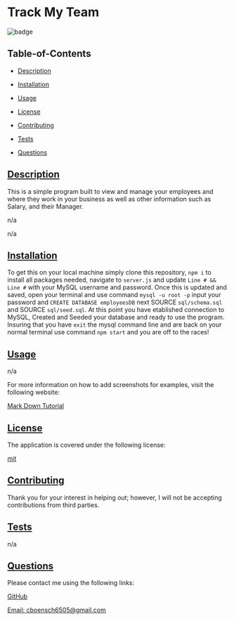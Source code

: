   # Track My Team
  
  
  ![badge](https://img.shields.io/badge/license-mit-blue)
    

  ## Table-of-Contents

  * [Description](#description)
  * [Installation](#installation)
  * [Usage](#usage)
  
  * [License](#license)
    
  * [Contributing](#contributing)
  * [Tests](#tests)
  * [Questions](#questions)
  
  ## [Description](#table-of-contents)

  This is a simple program built to view and manage your employees and where they work in your business as well as other information such as Salary, and their Manager.

  n/a

  n/a

  ## [Installation](#table-of-contents)

  To get this on your local machine simply clone this repository, `npm i` to install all packages needed, navigate to `server.js` and update `Line # && Line #` with your MySQL username and password. Once this is updated and saved, open your terminal and use command `mysql -u root -p` input your password and `CREATE DATABASE employeesDB` next SOURCE `sql/schema.sql` and SOURCE `sql/seed.sql`. At this point you have etablished connection to MySQL, Created and Seeded your database and ready to use the program. Insuring that you have `exit` the mysql command line and are back on your normal terminal use command `npm start` and you are off to the races!

  ## [Usage](#table-of-contents)

  n/a
  
  For more information on how to add screenshots for examples, visit the following website:
  
  [Mark Down Tutorial](https://agea.github.io/tutorial.md/)
  
  
  ## [License](#table-of-contents)

  The application is covered under the following license:

  
  [mit](https://choosealicense.com/licenses/mit)
    
    

  ## [Contributing](#table-of-contents)
  
  
  Thank you for your interest in helping out; however, I will not be accepting contributions from third parties.
    

  ## [Tests](#table-of-contents)

  n/a

  ## [Questions](#table-of-contents)

  Please contact me using the following links:

  [GitHub](https://github.com/cboensch6505)

  [Email: cboensch6505@gmail.com](mailto:cboensch6505@gmail.com)
